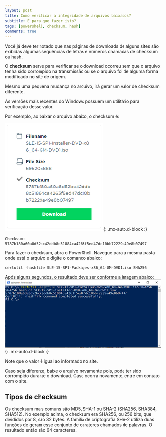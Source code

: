 ```yaml
---
layout: post
title: Como verificar a integridade de arquivos baixados?
subtitle: E para que fazer isto?
tags: [powershell, checksum, hash]
comments: true
---
```


Você já deve ter notado que nas páginas de downloads de alguns sites são exibidas algumas sequências de letras e números chamadas de checksum ou hash.

O **checksum** serve para verificar se o download ocorreu sem que o arquivo tenha sido corrompido na transmissão ou se o arquivo foi de alguma forma modificado no site de origem. 

Mesmo uma pequena mudança no arquivo, irá gerar um valor de checksum diferente.

As versões mais recentes do Windows possuem um utilitário para verificação desse valor.

Por exemplo, ao baixar o arquivo abaixo, o checksum é: 

![Checksum](/assets/img/download-page-checksum.png){: .mx-auto.d-block :}

~~~
Checksum: 5787b180a60a8d52bc42ddb8c51884ca4263f5ed47dc10bb72229a49e8b07497
~~~

Para fazer o checksum, abra o PowerShell. Navegue para a mesma pasta onde está o arquivo e digite o comando abaixo:

~~~
certutil -hashfile SLE-15-SP1-Packages-x86_64-GM-DVD1.iso SHA256
~~~

Após alguns segundos, o resultado deve ser conforme a imagem abaixo:
![certutil](/assets/img/certutil.png){: .mx-auto.d-block :}

Note que o valor é igual ao informado no site.

Caso seja diferente, baixe o arquivo novamente pois, pode ter sido corrompido durante o download. Caso ocorra novamente, entre em contato com o site.

## Tipos de checksum

Os checksum mais comuns são MD5, SHA-1 ou SHA-2 (SHA256, SHA384, SHA512).
No exemplo acima, o checksum era SHA256, ou 256 bits, que divididos por 8, são 32 bytes. A família de criptografia SHA-2 utiliza duas funções de geram esse conjunto de carateres chamados de palavras. O resultado então são 64 caracteres.
